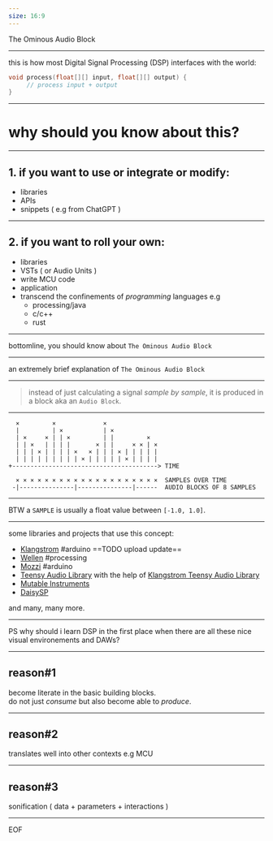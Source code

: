 ```yaml
---
size: 16:9
---
```


The Ominous Audio Block

---

this is how most Digital Signal Processing (DSP) interfaces with the world:

```cpp
void process(float[][] input, float[][] output) {
     // process input + output
}
```

---

# why should you know about this?

---

## 1. if you want to use or integrate or modify:

- libraries
- APIs
- snippets ( e.g from ChatGPT )

---

## 2. if you want to roll your own:

- libraries
- VSTs ( or Audio Units )
- write MCU code
- application
- transcend the confinements of *programming* languages e.g
    - processing/java
    - c/c++
    - rust

---

bottomline, you should know about `The Ominous Audio Block`

---

an extremely brief explanation of `The Ominous Audio Block`

---

> instead of just calculating a signal *sample by sample*, it is produced in a block aka an `Audio Block`.

---

```
  ×         ×             ×              
  |         | ×           | ×            
  | ×     × | | ×         | |         ×  
  | | ×   | | | |       × | |     × × | ×
  | | | × | | | | ×   × | | | × | | | | |
  | | | | | | | | | × | | | | | × | | | |
+----------------------------------------> TIME

  × × × × × × × × × × × × × × × × × × × ×  SAMPLES OVER TIME
 -|---------------|---------------|------  AUDIO BLOCKS OF 8 SAMPLES
```

---

BTW a `SAMPLE` is usually a float value between `‌[-1.0, 1.0]`.

---

some libraries and projects that use this concept:

- [Klangstrom](https://github.com/dennisppaul/klangstrom-arduino) #arduino ==TODO upload update==
- [Wellen](https://github.com/dennisppaul/wellen) #processing
- [Mozzi](https://sensorium.github.io/Mozzi/learn/) #arduino
- [Teensy Audio Library](https://www.pjrc.com/teensy/td_libs_Audio.html) with the help of [Klangstrom Teensy Audio Library](https://github.com/dennisppaul/klangstrom-teensy)
- [Mutable Instruments](https://github.com/pichenettes)
- [DaisySP](https://github.com/electro-smith/DaisySP)

and many, many more.

---

PS why should i learn DSP in the first place when there are all these nice visual environements and DAWs?

---

## reason#1

become literate in the basic building blocks.    
do not just *consume* but also become able to *produce*.

---

## reason#2 

translates well into other contexts e.g MCU

---

## reason#3

sonification ( data + parameters + interactions )

---

EOF

